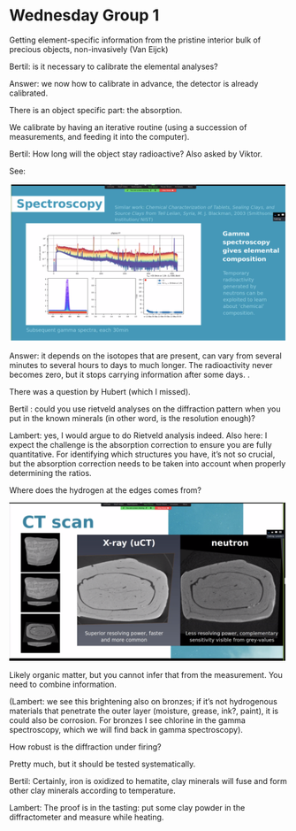 # Wednesday Group 1

Getting element-specific information from the pristine interior bulk of precious objects, non-invasively (Van Eijck)

Bertil: is it necessary to calibrate the elemental analyses?

Answer: we now how to calibrate in advance, the detector is already calibrated.

There is an object specific part: the absorption.

We calibrate by having an iterative routine (using a succession of measurements, and feeding it into the computer).

Bertil: How long will the object stay radioactive? Also asked by Viktor.

See: 


![alt_text](images/image2.png "image_tooltip")


Answer: it depends on the isotopes that are present, can vary from several minutes to several hours to days to much longer. The radioactivity never becomes zero, but it stops carrying information after some days. .

There was a question by Hubert (which I missed).

Bertil : could you use rietveld analyses on the diffraction pattern when you put in the known minerals (in other word, is the resolution enough)?

Lambert: yes, I would argue to do Rietveld analysis indeed. Also here: I expect the challenge is the absorption correction to ensure you are fully quantitative. For identifying which structures you have, it’s not so crucial, but the absorption correction needs to be taken into account when properly determining the ratios.

Where does the hydrogen at the edges  comes from? 




![alt_text](images/image3.png "image_tooltip")


Likely organic matter, but you cannot infer that from the measurement. You need to combine information.

(Lambert: we see this brightening also on bronzes; if it’s not hydrogenous materials that penetrate the outer layer (moisture, grease, ink?, paint), it is could also be corrosion. For bronzes I see chlorine in the gamma spectroscopy, which we will find back in gamma spectroscopy).

How robust is the diffraction under firing?

Pretty much, but it should be tested systematically.

Bertil: Certainly, iron is oxidized  to hematite, clay minerals will fuse and form other clay minerals according to temperature.

Lambert: The proof is in the tasting: put some clay powder in the diffractometer and measure while heating.


